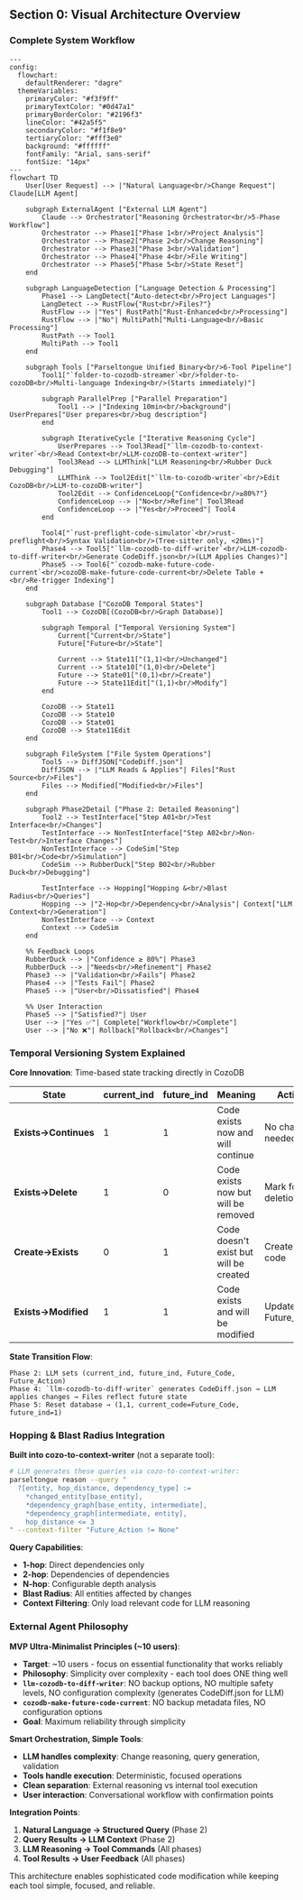 ## Section 0: Visual Architecture Overview

### Complete System Workflow



``` mermaid
---
config:
  flowchart:
    defaultRenderer: "dagre"
  themeVariables:
    primaryColor: "#f3f9ff"
    primaryTextColor: "#0d47a1"
    primaryBorderColor: "#2196f3"
    lineColor: "#42a5f5"
    secondaryColor: "#f1f8e9"
    tertiaryColor: "#fff3e0"
    background: "#ffffff"
    fontFamily: "Arial, sans-serif"
    fontSize: "14px"
---
flowchart TD
    User[User Request] --> |"Natural Language<br/>Change Request"| Claude[LLM Agent]

    subgraph ExternalAgent ["External LLM Agent"]
        Claude --> Orchestrator["Reasoning Orchestrator<br/>5-Phase Workflow"]
        Orchestrator --> Phase1["Phase 1<br/>Project Analysis"]
        Orchestrator --> Phase2["Phase 2<br/>Change Reasoning"]
        Orchestrator --> Phase3["Phase 3<br/>Validation"]
        Orchestrator --> Phase4["Phase 4<br/>File Writing"]
        Orchestrator --> Phase5["Phase 5<br/>State Reset"]
    end

    subgraph LanguageDetection ["Language Detection & Processing"]
        Phase1 --> LangDetect["Auto-detect<br/>Project Languages"]
        LangDetect --> RustFlow{"Rust<br/>Files?"}
        RustFlow --> |"Yes"| RustPath["Rust-Enhanced<br/>Processing"]
        RustFlow --> |"No"| MultiPath["Multi-Language<br/>Basic Processing"]
        RustPath --> Tool1
        MultiPath --> Tool1
    end

    subgraph Tools ["Parseltongue Unified Binary<br/>6-Tool Pipeline"]
        Tool1["`folder-to-cozodb-streamer`<br/>folder-to-cozoDB<br/>Multi-language Indexing<br/>(Starts immediately)"]

        subgraph ParallelPrep ["Parallel Preparation"]
            Tool1 --> |"Indexing 10min<br/>background"| UserPrepares["User prepares<br/>bug description"]
        end

        subgraph IterativeCycle ["Iterative Reasoning Cycle"]
            UserPrepares --> Tool3Read["`llm-cozodb-to-context-writer`<br/>Read Context<br/>LLM-cozoDB-to-context-writer"]
            Tool3Read --> LLMThink["LLM Reasoning<br/>Rubber Duck Debugging"]
            LLMThink --> Tool2Edit["`llm-to-cozodb-writer`<br/>Edit CozoDB<br/>LLM-to-cozoDB-writer"]
            Tool2Edit --> ConfidenceLoop{"Confidence<br/>≥80%?"}
            ConfidenceLoop --> |"No<br/>Refine"| Tool3Read
            ConfidenceLoop --> |"Yes<br/>Proceed"| Tool4
        end

        Tool4["`rust-preflight-code-simulator`<br/>rust-preflight<br/>Syntax Validation<br/>(Tree-sitter only, <20ms)"]
        Phase4 --> Tool5["`llm-cozodb-to-diff-writer`<br/>LLM-cozodb-to-diff-writer<br/>Generate CodeDiff.json<br/>(LLM Applies Changes)"]
        Phase5 --> Tool6["`cozodb-make-future-code-current`<br/>cozoDB-make-future-code-current<br/>Delete Table +<br/>Re-trigger Indexing"]
    end

    subgraph Database ["CozoDB Temporal States"]
        Tool1 --> CozoDB[(CozoDB<br/>Graph Database)]

        subgraph Temporal ["Temporal Versioning System"]
            Current["Current<br/>State"]
            Future["Future<br/>State"]

            Current --> State11["(1,1)<br/>Unchanged"]
            Current --> State10["(1,0)<br/>Delete"]
            Future --> State01["(0,1)<br/>Create"]
            Future --> State11Edit["(1,1)<br/>Modify"]
        end

        CozoDB --> State11
        CozoDB --> State10
        CozoDB --> State01
        CozoDB --> State11Edit
    end

    subgraph FileSystem ["File System Operations"]
        Tool5 --> DiffJSON["CodeDiff.json"]
        DiffJSON --> |"LLM Reads & Applies"| Files["Rust Source<br/>Files"]
        Files --> Modified["Modified<br/>Files"]
    end

    subgraph Phase2Detail ["Phase 2: Detailed Reasoning"]
        Tool2 --> TestInterface["Step A01<br/>Test Interface<br/>Changes"]
        TestInterface --> NonTestInterface["Step A02<br/>Non-Test<br/>Interface Changes"]
        NonTestInterface --> CodeSim["Step B01<br/>Code<br/>Simulation"]
        CodeSim --> RubberDuck["Step B02<br/>Rubber Duck<br/>Debugging"]

        TestInterface --> Hopping["Hopping &<br/>Blast Radius<br/>Queries"]
        Hopping --> |"2-Hop<br/>Dependency<br/>Analysis"| Context["LLM Context<br/>Generation"]
        NonTestInterface --> Context
        Context --> CodeSim
    end

    %% Feedback Loops
    RubberDuck --> |"Confidence ≥ 80%"| Phase3
    RubberDuck --> |"Needs<br/>Refinement"| Phase2
    Phase3 --> |"Validation<br/>Fails"| Phase2
    Phase4 --> |"Tests Fail"| Phase2
    Phase5 --> |"User<br/>Dissatisfied"| Phase4

    %% User Interaction
    Phase5 --> |"Satisfied?"| User
    User --> |"Yes ✅"| Complete["Workflow<br/>Complete"]
    User --> |"No ❌"| Rollback["Rollback<br/>Changes"]
```

### Temporal Versioning System Explained

**Core Innovation**: Time-based state tracking directly in CozoDB

| State | current_ind | future_ind | Meaning | Action |
|-------|-------------|------------|---------|--------|
| **Exists→Continues** | 1 | 1 | Code exists now and will continue | No change needed |
| **Exists→Delete** | 1 | 0 | Code exists now but will be removed | Mark for deletion |
| **Create→Exists** | 0 | 1 | Code doesn't exist but will be created | Create new code |
| **Exists→Modified** | 1 | 1 | Code exists and will be modified | Update with Future_Code |

**State Transition Flow**:
```
Phase 2: LLM sets (current_ind, future_ind, Future_Code, Future_Action)
Phase 4: `llm-cozodb-to-diff-writer` generates CodeDiff.json → LLM applies changes → Files reflect future state
Phase 5: Reset database → (1,1, current_code=Future_Code, future_ind=1)
```

### Hopping & Blast Radius Integration

**Built into cozo-to-context-writer** (not a separate tool):

```bash
# LLM generates these queries via cozo-to-context-writer:
parseltongue reason --query "
  ?[entity, hop_distance, dependency_type] :=
    *changed_entity[base_entity],
    *dependency_graph[base_entity, intermediate],
    *dependency_graph[intermediate, entity],
    hop_distance <= 3
" --context-filter "Future_Action != None"
```

**Query Capabilities**:
- **1-hop**: Direct dependencies only
- **2-hop**: Dependencies of dependencies
- **N-hop**: Configurable depth analysis
- **Blast Radius**: All entities affected by changes
- **Context Filtering**: Only load relevant code for LLM reasoning

### External Agent Philosophy

**MVP Ultra-Minimalist Principles (~10 users)**:
- **Target**: ~10 users - focus on essential functionality that works reliably
- **Philosophy**: Simplicity over complexity - each tool does ONE thing well
- **`llm-cozodb-to-diff-writer`**: NO backup options, NO multiple safety levels, NO configuration complexity (generates CodeDiff.json for LLM)
- **`cozodb-make-future-code-current`**: NO backup metadata files, NO configuration options
- **Goal**: Maximum reliability through simplicity

**Smart Orchestration, Simple Tools**:
- **LLM handles complexity**: Change reasoning, query generation, validation
- **Tools handle execution**: Deterministic, focused operations
- **Clean separation**: External reasoning vs internal tool execution
- **User interaction**: Conversational workflow with confirmation points

**Integration Points**:
1. **Natural Language → Structured Query** (Phase 2)
2. **Query Results → LLM Context** (Phase 2)
3. **LLM Reasoning → Tool Commands** (All phases)
4. **Tool Results → User Feedback** (All phases)

This architecture enables sophisticated code modification while keeping each tool simple, focused, and reliable.